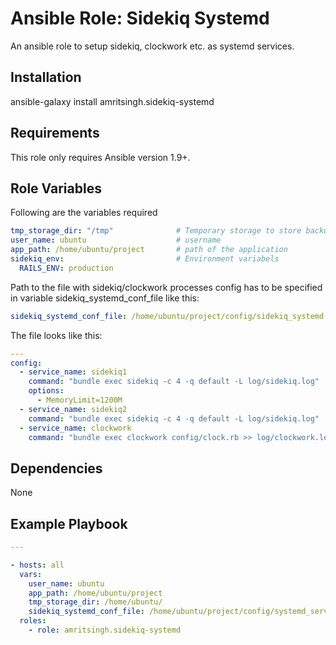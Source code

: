 # **Ansible Role: Sidekiq Systemd**

An ansible role to setup sidekiq, clockwork etc. as systemd services.

## Installation

ansible-galaxy install amritsingh.sidekiq-systemd

## Requirements

This role only requires Ansible version 1.9+.

## Role Variables

Following are the variables required

```yaml
tmp_storage_dir: "/tmp"              # Temporary storage to store backup of sidekiq configuration
user_name: ubuntu                    # username
app_path: /home/ubuntu/project       # path of the application
sidekiq_env:                         # Environment variabels
  RAILS_ENV: production
```

Path to the file with sidekiq/clockwork processes config has to be specified in variable sidekiq_systemd_conf_file like this:
```yaml
sidekiq_systemd_conf_file: /home/ubuntu/project/config/sidekiq_systemd.yml
```

The file looks like this:
```yaml
---
config:
  - service_name: sidekiq1
    command: "bundle exec sidekiq -c 4 -q default -L log/sidekiq.log"
    options:
      - MemoryLimit=1200M
  - service_name: sidekiq2
    command: "bundle exec sidekiq -c 4 -q default -L log/sidekiq.log"
  - service_name: clockwork
    command: "bundle exec clockwork config/clock.rb >> log/clockwork.log 2>&1
```

## Dependencies

None

## Example Playbook

```yaml
---

- hosts: all
  vars:
    user_name: ubuntu
    app_path: /home/ubuntu/project
    tmp_storage_dir: /home/ubuntu/
    sidekiq_systemd_conf_file: /home/ubuntu/project/config/systemd_services.yml
  roles:
    - role: amritsingh.sidekiq-systemd
